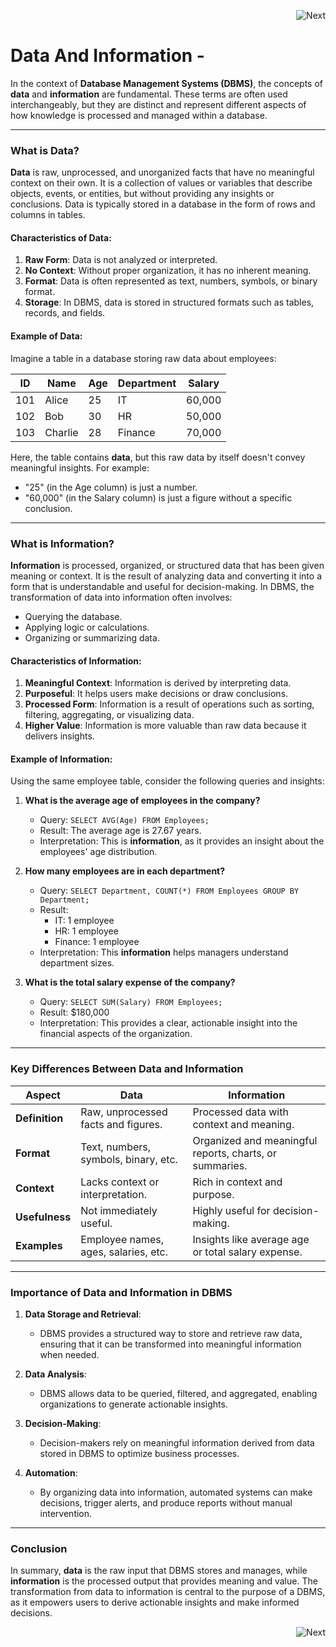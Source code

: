 <p align="right">
  <a href="./02. Database.md" style="text-decoration: none; ">
    <img src="https://img.shields.io/badge/-Next-green?style=for-the-badge" alt="Next">
  </a>
</p>


# Data And Information -

In the context of **Database Management Systems (DBMS)**, the concepts of **data** and **information** are fundamental. These terms are often used interchangeably, but they are distinct and represent different aspects of how knowledge is processed and managed within a database.

---

### **What is Data?**

**Data** is raw, unprocessed, and unorganized facts that have no meaningful context on their own. It is a collection of values or variables that describe objects, events, or entities, but without providing any insights or conclusions. Data is typically stored in a database in the form of rows and columns in tables.

#### Characteristics of Data:

1. **Raw Form**: Data is not analyzed or interpreted.
2. **No Context**: Without proper organization, it has no inherent meaning.
3. **Format**: Data is often represented as text, numbers, symbols, or binary format.
4. **Storage**: In DBMS, data is stored in structured formats such as tables, records, and fields.

#### Example of Data:

Imagine a table in a database storing raw data about employees:

| ID  | Name    | Age | Department | Salary |
| --- | ------- | --- | ---------- | ------ |
| 101 | Alice   | 25  | IT         | 60,000 |
| 102 | Bob     | 30  | HR         | 50,000 |
| 103 | Charlie | 28  | Finance    | 70,000 |

Here, the table contains **data**, but this raw data by itself doesn't convey meaningful insights. For example:

- "25" (in the Age column) is just a number.
- "60,000" (in the Salary column) is just a figure without a specific conclusion.

---

### **What is Information?**

**Information** is processed, organized, or structured data that has been given meaning or context. It is the result of analyzing data and converting it into a form that is understandable and useful for decision-making. In DBMS, the transformation of data into information often involves:

- Querying the database.
- Applying logic or calculations.
- Organizing or summarizing data.

#### Characteristics of Information:

1. **Meaningful Context**: Information is derived by interpreting data.
2. **Purposeful**: It helps users make decisions or draw conclusions.
3. **Processed Form**: Information is a result of operations such as sorting, filtering, aggregating, or visualizing data.
4. **Higher Value**: Information is more valuable than raw data because it delivers insights.

#### Example of Information:

Using the same employee table, consider the following queries and insights:

1. **What is the average age of employees in the company?**

   - Query: `SELECT AVG(Age) FROM Employees;`
   - Result: The average age is 27.67 years.
   - Interpretation: This is **information**, as it provides an insight about the employees' age distribution.

2. **How many employees are in each department?**

   - Query: `SELECT Department, COUNT(*) FROM Employees GROUP BY Department;`
   - Result:
     - IT: 1 employee
     - HR: 1 employee
     - Finance: 1 employee
   - Interpretation: This **information** helps managers understand department sizes.

3. **What is the total salary expense of the company?**
   - Query: `SELECT SUM(Salary) FROM Employees;`
   - Result: $180,000
   - Interpretation: This provides a clear, actionable insight into the financial aspects of the organization.

---

### **Key Differences Between Data and Information**

| Aspect         | Data                                 | Information                                             |
| -------------- | ------------------------------------ | ------------------------------------------------------- |
| **Definition** | Raw, unprocessed facts and figures.  | Processed data with context and meaning.                |
| **Format**     | Text, numbers, symbols, binary, etc. | Organized and meaningful reports, charts, or summaries. |
| **Context**    | Lacks context or interpretation.     | Rich in context and purpose.                            |
| **Usefulness** | Not immediately useful.              | Highly useful for decision-making.                      |
| **Examples**   | Employee names, ages, salaries, etc. | Insights like average age or total salary expense.      |

---

### **Importance of Data and Information in DBMS**

1. **Data Storage and Retrieval**:

   - DBMS provides a structured way to store and retrieve raw data, ensuring that it can be transformed into meaningful information when needed.

2. **Data Analysis**:

   - DBMS allows data to be queried, filtered, and aggregated, enabling organizations to generate actionable insights.

3. **Decision-Making**:

   - Decision-makers rely on meaningful information derived from data stored in DBMS to optimize business processes.

4. **Automation**:
   - By organizing data into information, automated systems can make decisions, trigger alerts, and produce reports without manual intervention.

---

### **Conclusion**

In summary, **data** is the raw input that DBMS stores and manages, while **information** is the processed output that provides meaning and value. The transformation from data to information is central to the purpose of a DBMS, as it empowers users to derive actionable insights and make informed decisions.

<p align="right">
  <a href="./02. Database.md" style="text-decoration: none; ">
    <img src="https://img.shields.io/badge/-Next-green?style=for-the-badge" alt="Next">
  </a>
</p>
